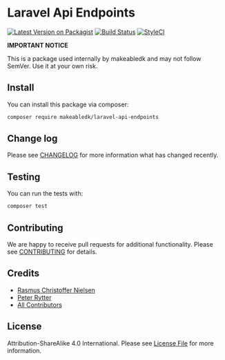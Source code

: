 
# Laravel Api Endpoints

[![Latest Version on Packagist](https://img.shields.io/packagist/v/makeabledk/laravel-api-endpoints.svg?style=flat-square)](https://packagist.org/packages/makeabledk/laravel-api-endpoints)
[![Build Status](https://img.shields.io/github/workflow/status/makeabledk/laravel-api-endpoints/Run%20tests?label=Tests)](https://github.com/makeabledk/laravel-api-endpoints/actions)
[![StyleCI](https://styleci.io/repos/193651746/shield?branch=master)](https://styleci.io/repos/193651746)


**IMPORTANT NOTICE** 

This is a package used internally by makeabledk and may not follow SemVer. Use it at your own risk.


## Install

You can install this package via composer:

``` bash
composer require makeabledk/laravel-api-endpoints
```

## Change log

Please see [CHANGELOG](CHANGELOG.md) for more information what has changed recently.

## Testing

You can run the tests with:

```bash
composer test
```

## Contributing

We are happy to receive pull requests for additional functionality. Please see [CONTRIBUTING](CONTRIBUTING.md) for details.

## Credits

- [Rasmus Christoffer Nielsen](https://github.com/rasmuscnielsen)
- [Peter Rytter](https://github.com/pederytter)
- [All Contributors](../../contributors)

## License

Attribution-ShareAlike 4.0 International. Please see [License File](LICENSE.md) for more information.